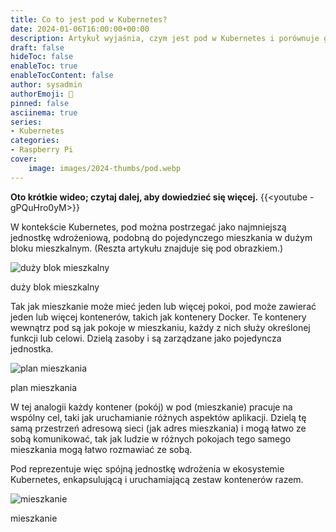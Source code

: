 ```yaml
---
title: Co to jest pod w Kubernetes?
date: 2024-01-06T16:00:00+00:00
description: Artykuł wyjaśnia, czym jest pod w Kubernetes i porównuje go do pojedynczego mieszkania w dużym bloku mieszkalnym.
draft: false
hideToc: false
enableToc: true
enableTocContent: false
author: sysadmin
authorEmoji: 🐧
pinned: false
asciinema: true
series:
- Kubernetes
categories:
- Raspberry Pi
cover:
    image: images/2024-thumbs/pod.webp
---
```

**Oto krótkie wideo; czytaj dalej, aby dowiedzieć się więcej.**
{{<youtube -gPQuHro0yM>}}

W kontekście Kubernetes, pod można postrzegać jako najmniejszą jednostkę wdrożeniową, podobną do pojedynczego mieszkania w dużym bloku mieszkalnym. (Reszta artykułu znajduje się pod obrazkiem.)

![duży blok mieszkalny](/images/2024/large-apartment-building.webp "duży blok mieszkalny")<figcaption>duży blok mieszkalny</figcaption>

Tak jak mieszkanie może mieć jeden lub więcej pokoi, pod może zawierać jeden lub więcej kontenerów, takich jak kontenery Docker. Te kontenery wewnątrz pod są jak pokoje w mieszkaniu, każdy z nich służy określonej funkcji lub celowi. Dzielą zasoby i są zarządzane jako pojedyncza jednostka.

![plan mieszkania](/images/2024/apartment-plan.webp "plan mieszkania")<figcaption>plan mieszkania</figcaption>

W tej analogii każdy kontener (pokój) w pod (mieszkanie) pracuje na wspólny cel, taki jak uruchamianie różnych aspektów aplikacji. Dzielą tę samą przestrzeń adresową sieci (jak adres mieszkania) i mogą łatwo ze sobą komunikować, tak jak ludzie w różnych pokojach tego samego mieszkania mogą łatwo rozmawiać ze sobą.

Pod reprezentuje więc spójną jednostkę wdrożenia w ekosystemie Kubernetes, enkapsulującą i uruchamiającą zestaw kontenerów razem.

![mieszkanie](/images/2024/apartment.webp "mieszkanie")<figcaption>mieszkanie</figcaption>